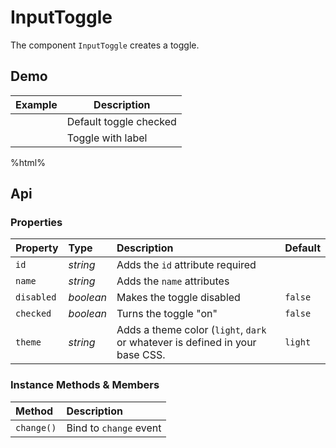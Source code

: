 # InputToggle

The component `InputToggle` creates a toggle.

## Demo

<table class="example">
  <thead>
    <tr>
      <th>Example</th>
      <th>Description</th>
    </tr>
  </thead>
  <tbody>
    <tr>
      <td><input-toggle checked id="toggle-example-2"></input-toggle></td>
      <td>
        <span id="toggle-example-tooltip-2">
          Default toggle checked
        </span>
      </td>
    </tr>
    <tr>
      <td><input-toggle id="toggle-example-3" label="Label"></input-toggle></td>
      <td>
        <span id="toggle-example-tooltip-3">
          Toggle with label
        </span>
      </td>
    </tr>
  </tbody>
</table>

%html%

## Api

### Properties

| Property | Type | Description | Default |
| :--- | :--- | :--- | :--- |
| `id` | *string* | Adds the <code>id</code> attribute <span class="req">required</span> | |
| `name` | *string* | Adds the <code>name</code> attributes | |
| `disabled` | *boolean* | Makes the toggle disabled | `false` |
| `checked` | *boolean* | Turns the toggle "on" | `false` |
| `theme` | *string* | Adds a theme color (`light`, `dark` or whatever is defined in your base CSS. | `light` |

### Instance Methods & Members

| Method | Description |
| :--- | :--- |
| `change()` | Bind to `change` event |
